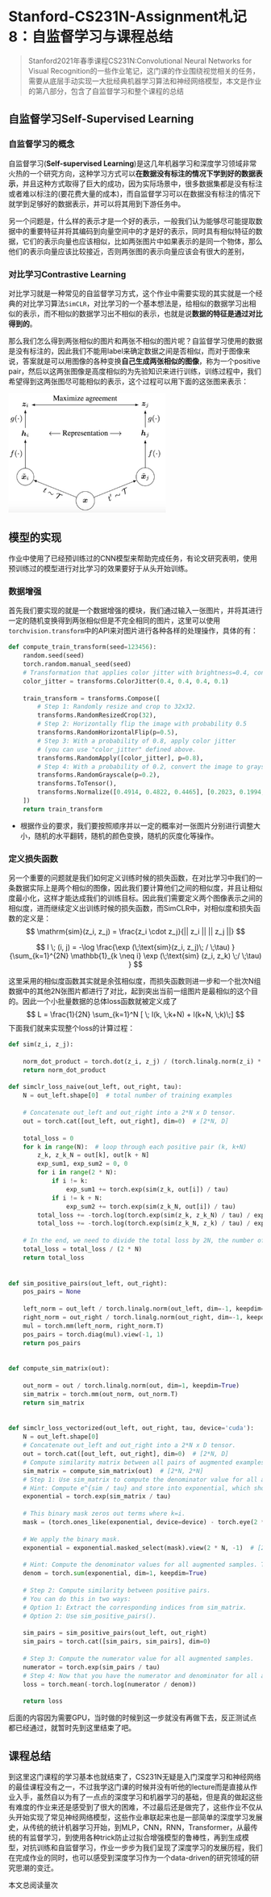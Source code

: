 # Stanford-CS231N-Assignment札记8：自监督学习与课程总结

> Stanford2021年春季课程CS231N:Convolutional Neural Networks for Visual Recognition的一些作业笔记，这门课的作业围绕视觉相关的任务，需要从底层手动实现一大批经典机器学习算法和神经网络模型，本文是作业的第八部分，包含了自监督学习和整个课程的总结

## 自监督学习Self-Supervised Learning

### 自监督学习的概念

自监督学习(**Self-supervised Learning**)是这几年机器学习和深度学习领域非常火热的一个研究方向，这种学习方式可以**在数据没有标注的情况下学到好的数据表示**，并且这种方式取得了巨大的成功，因为实际场景中，很多数据集都是没有标注或者难以标注的(要花费大量的成本)，而自监督学习可以在数据没有标注的情况下就学到足够好的数据表示，并可以将其用到下游任务中。

另一个问题是，什么样的表示才是一个好的表示，一般我们认为能够尽可能提取数据中的重要特征并将其编码到向量空间中的才是好的表示，同时具有相似特征的数据，它们的表示向量也应该相似，比如两张图片中如果表示的是同一个物体，那么他们的表示向量应该比较接近，否则两张图的表示向量应该会有很大的差别，

### 对比学习Contrastive Learning

对比学习就是一种常见的自监督学习方式，这个作业中需要实现的其实就是一个经典的对比学习算法`SimCLR`，对比学习的一个基本想法是，给相似的数据学习出相似的表示，而不相似的数据学习出不相似的表示，也就是说**数据的特征是通过对比得到的**。

那么我们怎么得到两张相似的图片和两张不相似的图片呢？自监督学习使用的数据是没有标注的，因此我们不能用label来确定数据之间是否相似，而对于图像来说，答案就是可以用图像的各种变换**自己生成两张相似的图像**，称为一个positive pair，然后以这两张图像是高度相似的为先验知识来进行训练，训练过程中，我们希望得到这两张图尽可能相似的表示，这个过程可以用下面的这张图来表示：

<img src="static/image-20211112211310533.png" alt="image-20211112211310533" style="zoom:33%;" />

## 模型的实现

作业中使用了已经预训练过的CNN模型来帮助完成任务，有论文研究表明，使用预训练过的模型进行对比学习的效果要好于从头开始训练。

### 数据增强

首先我们要实现的就是一个数据增强的模块，我们通过输入一张图片，并将其进行一定的随机变换得到两张相似但是不完全相同的图片，这里可以使用`torchvision.transform`中的API来对图片进行各种各样的处理操作，具体的有：

```python
def compute_train_transform(seed=123456):
    random.seed(seed)
    torch.random.manual_seed(seed)
    # Transformation that applies color jitter with brightness=0.4, contrast=0.4, saturation=0.4, and hue=0.1
    color_jitter = transforms.ColorJitter(0.4, 0.4, 0.4, 0.1)

    train_transform = transforms.Compose([
        # Step 1: Randomly resize and crop to 32x32.
        transforms.RandomResizedCrop(32),
        # Step 2: Horizontally flip the image with probability 0.5
        transforms.RandomHorizontalFlip(p=0.5),
        # Step 3: With a probability of 0.8, apply color jitter
        # (you can use "color_jitter" defined above.
        transforms.RandomApply([color_jitter], p=0.8),
        # Step 4: With a probability of 0.2, convert the image to grayscale
        transforms.RandomGrayscale(p=0.2),
        transforms.ToTensor(),
        transforms.Normalize([0.4914, 0.4822, 0.4465], [0.2023, 0.1994, 0.2010])
    ])
    return train_transform
```

- 根据作业的要求，我们要按照顺序并以一定的概率对一张图片分别进行调整大小，随机的水平翻转，随机的颜色变换，随机的灰度化等操作。

### 定义损失函数

另一个重要的问题就是我们如何定义训练时候的损失函数，在对比学习中我们的一条数据实际上是两个相似的图像，因此我们要计算他们之间的相似度，并且让相似度最小化，这样才能达成我们的训练目标。因此我们需要定义两个图像表示之间的相似度，进而继续定义出训练时候的损失函数，而SimCLR中，对相似度和损失函数的定义是：
$$
\mathrm{sim}(z_i, z_j) = \frac{z_i \cdot z_j}{|| z_i || || z_j ||}
$$

$$
l \; (i, j) = -\log \frac{\exp (\;\text{sim}(z_i, z_j)\; / \;\tau) }{\sum_{k=1}^{2N} \mathbb{1}_{k \neq i} \exp (\;\text{sim} (z_i, z_k) \;/ \;\tau) }
$$

这里采用的相似度函数其实就是余弦相似度，而损失函数则进一步和一个批次N组数据中的其他2N张图片都进行了对比，起到突出当前一组图片是最相似的这个目的。因此一个小批量数据的总体loss函数就被定义成了
$$
L = \frac{1}{2N} \sum_{k=1}^N [ \; l(k, \;k+N) + l(k+N, \;k)\;]
$$
下面我们就来实现整个loss的计算过程：

```python
def sim(z_i, z_j):

    norm_dot_product = torch.dot(z_i, z_j) / (torch.linalg.norm(z_i) * torch.linalg.norm(z_j))
    return norm_dot_product
  
def simclr_loss_naive(out_left, out_right, tau):
    N = out_left.shape[0]  # total number of training examples

    # Concatenate out_left and out_right into a 2*N x D tensor.
    out = torch.cat([out_left, out_right], dim=0)  # [2*N, D]

    total_loss = 0
    for k in range(N):  # loop through each positive pair (k, k+N)
        z_k, z_k_N = out[k], out[k + N]
        exp_sum1, exp_sum2 = 0, 0
        for i in range(2 * N):
            if i != k:
                exp_sum1 += torch.exp(sim(z_k, out[i]) / tau)
            if i != k + N:
                exp_sum2 += torch.exp(sim(z_k_N, out[i]) / tau)
        total_loss += -torch.log(torch.exp(sim(z_k, z_k_N) / tau) / exp_sum1)
        total_loss += -torch.log(torch.exp(sim(z_k_N, z_k) / tau) / exp_sum2)

    # In the end, we need to divide the total loss by 2N, the number of samples in the batch.
    total_loss = total_loss / (2 * N)
    return total_loss


def sim_positive_pairs(out_left, out_right):
    pos_pairs = None

    left_norm = out_left / torch.linalg.norm(out_left, dim=-1, keepdim=True)
    right_norm = out_right / torch.linalg.norm(out_right, dim=-1, keepdim=True)
    mul = torch.mm(left_norm, right_norm.T)
    pos_pairs = torch.diag(mul).view(-1, 1)
    return pos_pairs


def compute_sim_matrix(out):

    out_norm = out / torch.linalg.norm(out, dim=1, keepdim=True)
    sim_matrix = torch.mm(out_norm, out_norm.T)
    return sim_matrix


def simclr_loss_vectorized(out_left, out_right, tau, device='cuda'):
    N = out_left.shape[0]
    # Concatenate out_left and out_right into a 2*N x D tensor.
    out = torch.cat([out_left, out_right], dim=0)  # [2*N, D]
    # Compute similarity matrix between all pairs of augmented examples in the batch.
    sim_matrix = compute_sim_matrix(out)  # [2*N, 2*N]
    # Step 1: Use sim_matrix to compute the denominator value for all augmented samples.
    # Hint: Compute e^{sim / tau} and store into exponential, which should have shape 2N x 2N.
    exponential = torch.exp(sim_matrix / tau)

    # This binary mask zeros out terms where k=i.
    mask = (torch.ones_like(exponential, device=device) - torch.eye(2 * N, device=device)).to(device).bool()

    # We apply the binary mask.
    exponential = exponential.masked_select(mask).view(2 * N, -1)  # [2*N, 2*N-1]

    # Hint: Compute the denominator values for all augmented samples. This should be a 2N x 1 vector.
    denom = torch.sum(exponential, dim=1, keepdim=True)

    # Step 2: Compute similarity between positive pairs.
    # You can do this in two ways: 
    # Option 1: Extract the corresponding indices from sim_matrix. 
    # Option 2: Use sim_positive_pairs().

    sim_pairs = sim_positive_pairs(out_left, out_right)
    sim_pairs = torch.cat([sim_pairs, sim_pairs], dim=0)

    # Step 3: Compute the numerator value for all augmented samples.
    numerator = torch.exp(sim_pairs / tau)
    # Step 4: Now that you have the numerator and denominator for all augmented samples, compute the total loss.
    loss = torch.mean(-torch.log(numerator / denom))

    return loss

```

后面的内容因为需要GPU，当时做的时候到这一步就没有再做下去，反正测试点都已经通过，就暂时先到这里结束了吧。



## 课程总结

到这里这门课程的学习基本也就结束了，CS231N无疑是入门深度学习和神经网络的最佳课程没有之一，不过我学这门课的时候并没有听他的lecture而是直接从作业入手，虽然自以为有了一点点的深度学习和机器学习的基础，但是真的做起这些有难度的作业来还是感受到了很大的困难，不过最后还是做完了，这些作业不仅从头开始实现了常见神经网络模型，这些作业串联起来也是一部简单的深度学习发展史，从传统的统计机器学习开始，到MLP，CNN，RNN，Transformer，从最传统的有监督学习，到使用各种trick防止过拟合增强模型的鲁棒性，再到生成模型，对抗训练和自监督学习，作业一步步为我们呈现了深度学习的发展历程，我们在完成作业的同时，也可以感受到深度学习作为一个data-driven的研究领域的研究思潮的变迁。



<span id="busuanzi_container_page_pv">本文总阅读量<span id="busuanzi_value_page_pv"></span>次</span>